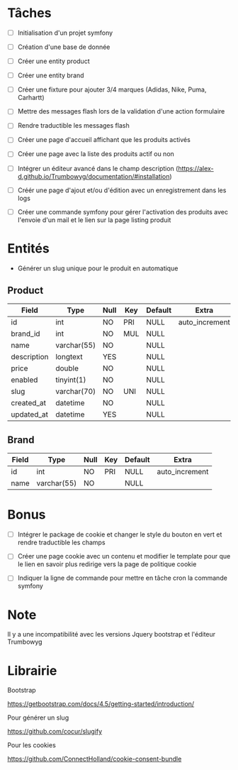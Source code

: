 # Tâches
- [ ] Initialisation d'un projet symfony

- [ ] Création d'une base de donnée

- [ ] Créer une entity product

- [ ] Créer une entity brand

- [ ] Créer une fixture pour ajouter 3/4 marques (Adidas, Nike, Puma, Carhartt)

- [ ] Mettre des messages flash lors de la validation d'une action formulaire

- [ ] Rendre traductible les messages flash

- [ ] Créer une page d'accueil affichant que les produits activés

- [ ] Créer une page avec la liste des produits actif ou non

- [ ] Intégrer un éditeur avancé dans le champ description (https://alex-d.github.io/Trumbowyg/documentation/#installation)

- [ ] Créér une page d'ajout et/ou d'édition avec un enregistrement dans les logs

- [ ] Créer une commande symfony pour gérer l'activation des produits avec l'envoie d'un mail et le lien sur la page listing produit

# Entités

- Générer un slug unique pour le produit en automatique

## Product

| Field       | Type        | Null | Key | Default | Extra          |
| ----------- | ----------- | ---- | --- | ------- | -------------- |
| id          | int         | NO   | PRI | NULL    | auto_increment |
| brand_id    | int         | NO   | MUL | NULL    |                |
| name        | varchar(55) | NO   |     | NULL    |                |
| description | longtext    | YES  |     | NULL    |                |
| price       | double      | NO   |     | NULL    |                |
| enabled     | tinyint(1)  | NO   |     | NULL    |                |
| slug        | varchar(70) | NO   | UNI | NULL    |                |
| created_at  | datetime    | NO   |     | NULL    |                |
| updated_at  | datetime    | YES  |     | NULL    |                |

## Brand

| Field | Type        | Null | Key | Default | Extra          |
| ----- | ----------- | ---- | --- | ------- | -------------- |
| id    | int         | NO   | PRI | NULL    | auto_increment |
| name  | varchar(55) | NO   |     | NULL    |                |

# Bonus

- [ ] Intégrer le package de cookie et changer le style du bouton en vert et rendre traductible les champs

- [ ] Créer une page cookie avec un contenu et modifier le template pour que le lien en savoir plus redirige vers la page de politique cookie

- [ ] Indiquer la ligne de commande pour mettre en tâche cron la commande symfony

# Note

Il y a une incompatibilité avec les versions Jquery bootstrap et l'éditeur Trumbowyg

# Librairie

Bootstrap

https://getbootstrap.com/docs/4.5/getting-started/introduction/

Pour générer un slug

https://github.com/cocur/slugify

Pour les cookies

https://github.com/ConnectHolland/cookie-consent-bundle
